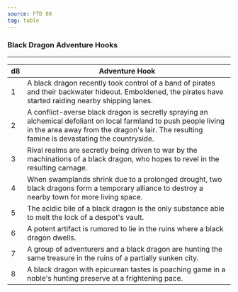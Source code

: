 ```yaml
---
source: FTD 80
tag: table
---
```


### Black Dragon Adventure Hooks
---
|d8|Adventure Hook|
|----|------------|
|1|A black dragon recently took control of a band of pirates and their backwater hideout. Emboldened, the pirates have started raiding nearby shipping lanes.|
|2|A conflict-averse black dragon is secretly spraying an alchemical defoliant on local farmland to push people living in the area away from the dragon's lair. The resulting famine is devastating the countryside.|
|3|Rival realms are secretly being driven to war by the machinations of a black dragon, who hopes to revel in the resulting carnage.|
|4|When swamplands shrink due to a prolonged drought, two black dragons form a temporary alliance to destroy a nearby town for more living space.|
|5|The acidic bile of a black dragon is the only substance able to melt the lock of a despot's vault.|
|6|A potent artifact is rumored to lie in the ruins where a black dragon dwells.|
|7|A group of adventurers and a black dragon are hunting the same treasure in the ruins of a partially sunken city.|
|8|A black dragon with epicurean tastes is poaching game in a noble's hunting preserve at a frightening pace.|
